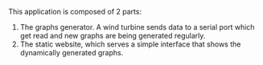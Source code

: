 This application is composed of 2 parts:

1. The graphs generator. A wind turbine sends data to a serial port which get read and new graphs are being generated regularly.
2. The static website, which serves a simple interface that shows the dynamically generated graphs.
